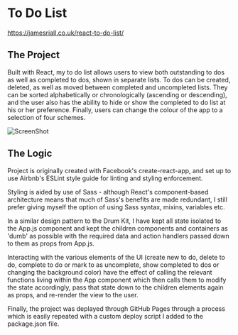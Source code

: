 # To Do List

https://jamesriall.co.uk/react-to-do-list/

## The Project

Built with React, my to do list allows users to view both outstanding to dos as well as completed to dos, shown in separate lists. To dos can be created, deleted, as well as moved between completed and uncompleted lists. They can  be sorted alphabetically or chronologically (ascending or descending), and the user also has the ability to hide or show the completed to do list at his or her preference. Finally, users can change the colour of the app to a selection of four schemes.

![ScreenShot](http://res.cloudinary.com/jamesriall/image/upload/v1513605314/to-do-image_oaywet.png)

## The Logic

Project is originally created with Facebook's create-react-app, and set up to use Airbnb's ESLint style guide for linting and styling enforcement.

Styling is aided by use of Sass - although React's component-based architecture means that much of Sass's benefits are made redundant, I still prefer giving myself the option of using Sass syntax, mixins, variables etc.

In a similar design pattern to the Drum Kit, I have kept all state isolated to the App.js component and kept the children components and containers as 'dumb' as possible with the required data and action handlers passed down to them as props from App.js.

Interacting with the various elements of the UI (create new to do, delete to do, complete to do or mark to as uncomplete, show completed to dos or changing the background color) have the effect of calling the relevant functions living within the App component which then calls them to modify the state accordingly, pass that state down to the children elements again as props, and re-render the view to the user.

Finally, the project was deplayed through GitHub Pages through a process which is easily repeated with a custom deploy script I added to the package.json file.